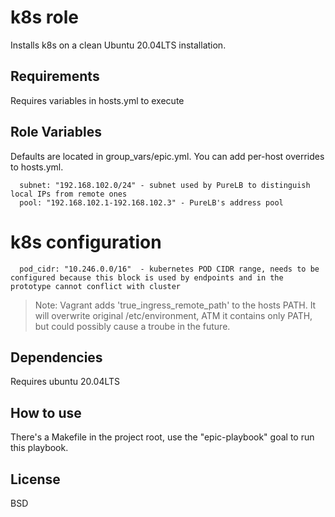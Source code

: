 k8s role
========
Installs k8s on a clean Ubuntu 20.04LTS installation.

Requirements
------------
Requires variables in hosts.yml to execute

Role Variables
--------------
Defaults are located in group_vars/epic.yml. You can add per-host overrides to hosts.yml.

      subnet: "192.168.102.0/24" - subnet used by PureLB to distinguish local IPs from remote ones
      pool: "192.168.102.1-192.168.102.3" - PureLB's address pool

# k8s configuration

      pod_cidr: "10.246.0.0/16"  - kubernetes POD CIDR range, needs to be configured because this block is used by endpoints and in the prototype cannot conflict with cluster

> Note: Vagrant adds 'true_ingress_remote_path' to the hosts PATH. It will overwrite original /etc/environment, ATM it contains only PATH, but could possibly cause a troube in the future.

Dependencies
------------
Requires ubuntu 20.04LTS

How to use
----------------
There's a Makefile in the project root, use the "epic-playbook" goal to run this playbook.

License
-------
BSD
